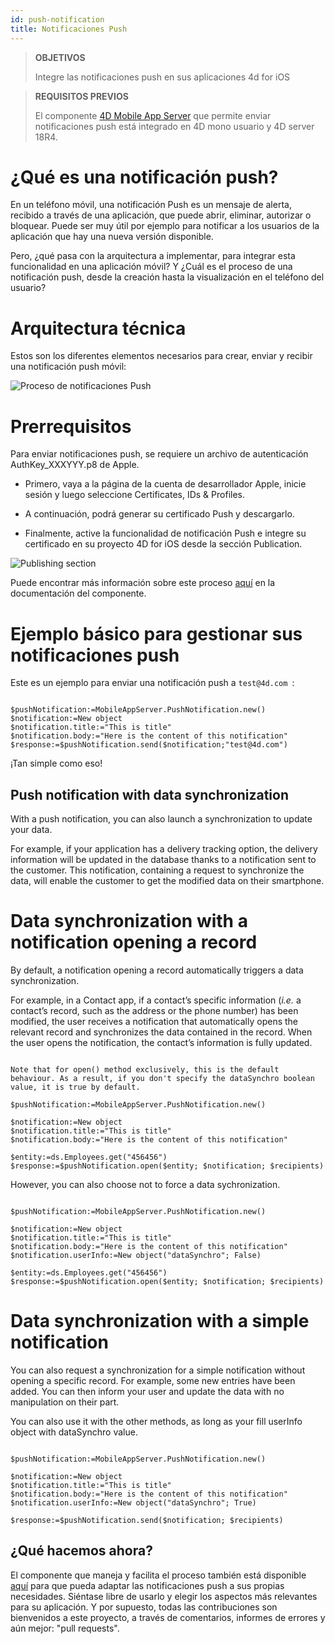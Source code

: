 ```yaml
---
id: push-notification
title: Notificaciones Push
---
```


> **OBJETIVOS**
> 
> Integre las notificaciones push en sus aplicaciones 4d for iOS

> **REQUISITOS PREVIOS**
> 
> El componente [4D Mobile App Server](https://github.com/4d-for-ios/4D-Mobile-App-Server) que permite enviar notificaciones push está integrado en 4D mono usuario y 4D server 18R4.

# ¿Qué es una notificación push?

En un teléfono móvil, una notificación Push es un mensaje de alerta, recibido a través de una aplicación, que puede abrir, eliminar, autorizar o bloquear. Puede ser muy útil por ejemplo para notificar a los usuarios de la aplicación que hay una nueva versión disponible.

Pero, ¿qué pasa con la arquitectura a implementar, para integrar esta funcionalidad en una aplicación móvil? Y ¿Cuál es el proceso de una notificación push, desde la creación hasta la visualización en el teléfono del usuario?

# Arquitectura técnica

Estos son los diferentes elementos necesarios para crear, enviar y recibir una notificación push móvil:

![Proceso de notificaciones Push](assets/en/push-notification/4D-for-ios-push-notification.png)

# Prerrequisitos

Para enviar notificaciones push, se requiere un archivo de autenticación AuthKey_XXXYYY.p8 de Apple.

* Primero, vaya a la página de la cuenta de desarrollador Apple, inicie sesión y luego seleccione Certificates, IDs & Profiles.

* A continuación, podrá generar su certificado Push y descargarlo.

* Finalmente, active la funcionalidad de notificación Push e integre su certificado en su proyecto 4D for iOS desde la sección Publication.

![Publishing section](assets/en/push-notification/push-notification-publishing-section.png)

Puede encontrar más información sobre este proceso [aquí](https://github.com/4d-for-ios/4D-Mobile-App-Server/blob/master/Documentation/Classes/PushNotification.md) en la documentación del componente.

# Ejemplo básico para gestionar sus notificaciones push

Este es un ejemplo para enviar una notificación push a `test@4d.com `:

```4d

$pushNotification:=MobileAppServer.PushNotification.new() 
$notification:=New object 
$notification.title:="This is title" 
$notification.body:="Here is the content of this notification" 
$response:=$pushNotification.send($notification;"test@4d.com")

```

¡Tan simple como eso!

## Push notification with data synchronization

With a push notification, you can also launch a synchronization to update your data.

For example, if your application has a delivery tracking option, the delivery information will be updated in the database thanks to a notification sent to the customer. This notification, containing a request to synchronize the data, will enable the customer to get the modified data on their smartphone.

# Data synchronization with a notification opening a record

By default, a notification opening a record automatically triggers a data synchronization.

For example, in a Contact app, if a contact’s specific information (*i.e.* a contact’s record, such as the address or the phone number) has been modified, the user receives a notification that automatically opens the relevant record and synchronizes the data contained in the record. When the user opens the notification, the contact’s information is fully updated.

```4d

Note that for open() method exclusively, this is the default behaviour. As a result, if you don't specify the dataSynchro boolean value, it is true by default.

$pushNotification:=MobileAppServer.PushNotification.new()

$notification:=New object
$notification.title:="This is title" 
$notification.body:="Here is the content of this notification" 

$entity:=ds.Employees.get("456456")
$response:=$pushNotification.open($entity; $notification; $recipients)

```

However, you can also choose not to force a data sychronization.

```4D 

$pushNotification:=MobileAppServer.PushNotification.new()

$notification:=New object
$notification.title:="This is title" 
$notification.body:="Here is the content of this notification" 
$notification.userInfo:=New object("dataSynchro"; False)

$entity:=ds.Employees.get("456456")
$response:=$pushNotification.open($entity; $notification; $recipients)

```
# Data synchronization with a simple notification

You can also request a synchronization for a simple notification without opening a specific record. For example, some new entries have been added. You can then inform your user and update the data with no manipulation on their part.

You can also use it with the other methods, as long as your fill userInfo object with dataSynchro value.

```4d

$pushNotification:=MobileAppServer.PushNotification.new()

$notification:=New object
$notification.title:="This is title" 
$notification.body:="Here is the content of this notification" 
$notification.userInfo:=New object("dataSynchro"; True)

$response:=$pushNotification.send($notification; $recipients)

```
## ¿Qué hacemos ahora?

El componente que maneja y facilita el proceso también está disponible [aquí](https://github.com/4d-for-ios/4D-Mobile-App-Server/blob/master/Documentation/Classes/PushNotification.md) para que pueda adaptar las notificaciones push a sus propias necesidades. Siéntase libre de usarlo y elegir los aspectos más relevantes para su aplicación. Y por supuesto, todas las contribuciones son bienvenidos a este proyecto, a través de comentarios, informes de errores y aún mejor: "pull requests".


